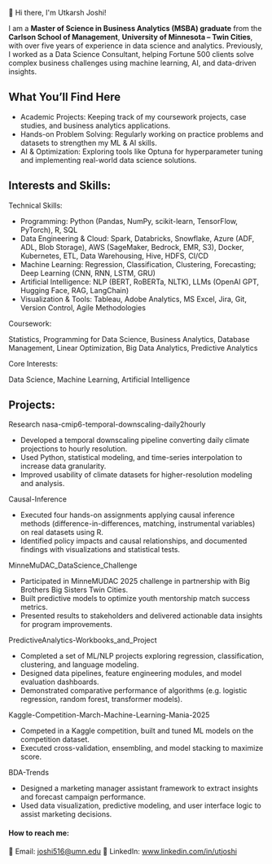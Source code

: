 👋 Hi there, I'm Utkarsh Joshi!

I am a **Master of Science in Business Analytics (MSBA) graduate** from the **Carlson School of Management**, **University of Minnesota – Twin Cities**, with over five years of experience in data science and analytics. Previously, I worked as a Data Science Consultant, helping Fortune 500 clients solve complex business challenges using machine learning, AI, and data-driven insights.

## What You’ll Find Here

- Academic Projects: Keeping track of my coursework projects, case studies, and business analytics applications.
- Hands-on Problem Solving: Regularly working on practice problems and datasets to strengthen my ML & AI skills.
- AI & Optimization: Exploring tools like Optuna for hyperparameter tuning and implementing real-world data science solutions.

## Interests and Skills:

Technical Skills: 
- Programming: Python (Pandas, NumPy, scikit-learn, TensorFlow, PyTorch), R, SQL
- Data Engineering & Cloud: Spark, Databricks, Snowflake, Azure (ADF, ADL, Blob Storage), AWS (SageMaker, Bedrock, EMR, S3), Docker, Kubernetes, ETL, Data Warehousing, Hive, HDFS, CI/CD
- Machine Learning: Regression, Classification, Clustering, Forecasting; Deep Learning (CNN, RNN, LSTM, GRU)
- Artificial Intelligence: NLP (BERT, RoBERTa, NLTK), LLMs (OpenAI GPT, Hugging Face, RAG, LangChain)
- Visualization & Tools: Tableau, Adobe Analytics, MS Excel, Jira, Git, Version Control, Agile Methodologies


Coursework: 

Statistics, Programming for Data Science, Business Analytics, Database Management, Linear Optimization, Big Data Analytics, Predictive Analytics 

Core Interests: 

Data Science, Machine Learning, Artificial Intelligence


## Projects: 


Research nasa-cmip6-temporal-downscaling-daily2hourly
- Developed a temporal downscaling pipeline converting daily climate projections to hourly resolution.
- Used Python, statistical modeling, and time-series interpolation to increase data granularity.
- Improved usability of climate datasets for higher-resolution modeling and analysis.

Causal-Inference
- Executed four hands-on assignments applying causal inference methods (difference-in-differences, matching, instrumental variables) on real datasets using R.
- Identified policy impacts and causal relationships, and documented findings with visualizations and statistical tests.

MinneMuDAC_DataScience_Challenge
- Participated in MinneMUDAC 2025 challenge in partnership with Big Brothers Big Sisters Twin Cities.
- Built predictive models to optimize youth mentorship match success metrics.
- Presented results to stakeholders and delivered actionable data insights for program improvements.

PredictiveAnalytics-Workbooks_and_Project
- Completed a set of ML/NLP projects exploring regression, classification, clustering, and language modeling.
- Designed data pipelines, feature engineering modules, and model evaluation dashboards.
- Demonstrated comparative performance of algorithms (e.g. logistic regression, random forest, transformer models).

Kaggle-Competition-March-Machine-Learning-Mania-2025
- Competed in a Kaggle competition, built and tuned ML models on the competition dataset.
- Executed cross-validation, ensembling, and model stacking to maximize score.

BDA-Trends
- Designed a marketing manager assistant framework to extract insights and forecast campaign performance.
- Used data visualization, predictive modeling, and user interface logic to assist marketing decisions.


#### How to reach me:

📧 Email: joshi516@umn.edu
🤝 LinkedIn: www.linkedin.com/in/utjoshi

<!---
UtkarshJoshi97/UtkarshJoshi97 is a ✨ special ✨ repository because its `README.md` (this file) appears on your GitHub profile.
You can click the Preview link to take a look at your changes.
--->
